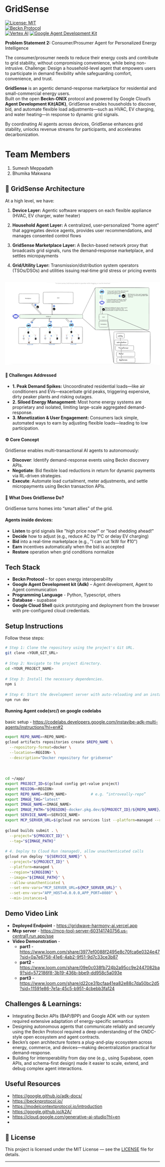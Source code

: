 # GridSense
[![License: MIT](https://img.shields.io/badge/License-MIT-blue.svg)](LICENSE)  
[![Beckn Protocol](https://img.shields.io/badge/Protocol-Beckn-lightgrey.svg)](https://www.becknprotocol.io/)  
[![Vertex AI](https://img.shields.io/badge/ML%20Platform-Vertex%20AI-green.svg)](https://cloud.google.com/vertex-ai)
[![Google Agent Development Kit](https://img.shields.io/badge/Google-Agent%20Development%20Kit-blue?logo=googlecloud)](https://google.github.io/adk-docs/)

**Problem Statement 2:** Consumer/Prosumer Agent for Personalized Energy Intelligence

The consumer/prosumer needs to reduce their energy costs and contribute to grid stability, without compromising convenience, while being non-intrusive.  Challenge: Design a household-level agent that empowers users to participate in demand flexibility while safeguarding comfort, convenience, and trust.

**GridSense** is an agentic demand-response marketplace for residential and small-commercial energy users.  
Built on the open **Beckn-ONIX** protocol and powered by Google Cloud’s **Agent Development Kit(ADK)**, GridSense enables households to discover, bid, and automate flexible load adjustments—such as HVAC, EV charging, and water heating—in response to dynamic grid signals.

By coordinating AI agents across devices, GridSense enhances grid stability, unlocks revenue streams for participants, and accelerates decarbonization.


# Team Members

1. Sumesh Meppadath
2. Bhumika Makwana

## 🧭 GridSense Architecture
At a high level, we have:
 
1. **Device Layer:** Agentic software wrappers on each flexible appliance (HVAC, EV charger, water heater)

2. **Household Agent Layer:** A centralized, user‑personalized “home agent” that aggregates device agents, provides user recommendations, and manages consented control flows

3. **GridSense Marketplace Layer:** A Beckn-based network proxy that broadcasts grid signals, runs the demand‑response marketplace, and settles micropayments

4. **Grid/Utility Layer:** Transmission/distribution system operators (TSOs/DSOs) and utilities issuing real‑time grid stress or pricing events

![GridSense Architecture](assets/architecture.png)
---

#### 🔧 Challenges Addressed
 - **1. Peak Demand Spikes:** Uncoordinated residential loads—like air conditioners and EVs—exacerbate grid peaks, triggering expensive, dirty peaker plants and risking outages.
 - **2. Siloed Energy Management:** Most home energy systems are proprietary and isolated, limiting large-scale aggregated demand-response.
 - **3. Monetization & User Engagement:** Consumers lack simple, automated ways to earn by adjusting flexible loads—leading to low participation.


#### ⚙️ Core Concept

GridSense enables multi-transactional AI agents to autonomously:
- **Discover**: Identify demand-response events using Beckn discovery APIs.
- **Negotiate**: Bid flexible load reductions in return for dynamic payments via RL-driven strategies.
- **Execute**: Automate load curtailment, meter adjustments, and settle micropayments using Beckn transaction APIs.

#### 🎯 What Does GridSense Do?
GridSense turns homes into “smart allies” of the grid.

#### Agents inside devices:
- **Listen** to grid signals like "high price now!" or "load shedding ahead!"
- **Decide** how to adjust (e.g., reduce AC by 1°C or delay EV charging)
- **Bid** into a real-time marketplace (e.g., "I can cut 1kW for ₹10")
- **Earn** incentives automatically when the bid is accepted
- **Restore** operation when grid conditions normalize


## Tech Stack

- **Beckn Protocol** – for open energy interoperability  
- **Google Agent Development kit (Adk)** – Agent development, Agent to Agent communication
- **Programming Language** - Python, Typescript, others
- **Database** - supabase
- **Google Cloud Shell** quick prototyping and deployment from the browser with pre-configured cloud credentials.

## Setup Instructions
Follow these steps:

```sh
# Step 1: Clone the repository using the project's Git URL.
git clone <YOUR_GIT_URL>

# Step 2: Navigate to the project directory.
cd <YOUR_PROJECT_NAME>

# Step 3: Install the necessary dependencies.
npm i

# Step 4: Start the development server with auto-reloading and an instant preview.
npm run dev
```
#### Running Agent code(src/) on google codelabs
basic setup - https://codelabs.developers.google.com/instavibe-adk-multi-agents/instructions?hl=en#2

```sh
export REPO_NAME=<REPO_NAME>
gcloud artifacts repositories create $REPO_NAME \
  --repository-format=docker \
  --location=<REGION> \
  --description="Docker repository for gridsense"



cd ~/app/
export PROJECT_ID=$(gcloud config get-value project)
export REGION=<REGION> 
export REPO_NAME=<REPO_NAME>           # e.g. “introveally-repo”
export IMAGE_TAG="latest"
export IMAGE_NAME=<IMAGE_NAME>
export IMAGE_PATH="${REGION}-docker.pkg.dev/${PROJECT_ID}/${REPO_NAME}/${IMAGE_NAME}:${IMAGE_TAG}"
export SERVICE_NAME=<SERVICE_NAME>
export MCP_SERVER_URL=$(gcloud run services list --platform=managed --region=us-central1 --format='value(URL)' | grep mcp-tool-server)/sse

gcloud builds submit . \
  --project="${PROJECT_ID}" \
  --tag="${IMAGE_PATH}"

# 4. Deploy to Cloud Run (managed), allow unauthenticated calls
gcloud run deploy "${SERVICE_NAME}" \
  --project="${PROJECT_ID}" \
  --platform=managed \
  --region="${REGION}" \
  --image="${IMAGE_PATH}" \
  --allow-unauthenticated \
  --set-env-vars="MCP_SERVER_URL=${MCP_SERVER_URL}" \
  --set-env-vars="APP_HOST=0.0.0.0,APP_PORT=8080" \
  --min-instances=1

```
## Demo Video Link

- **Deployed Endpoint** - https://gridwave-harmony-ai.vercel.app
- **Mcp server** - https://mcp-tool-server-603141740756.us-central1.run.app/sse
- **Video Demonstration** -
    - **part1** - https://www.loom.com/share/3977ef0088f2495e8c70fca6e0324e47?sid=0a7e6758-41e6-4ab2-9f51-9d7c33ce3b87
    - **part2** - https://www.loom.com/share/09e0c038fb724b2a95cc9e2447082ba9?sid=572186f8-3b19-436b-bbe9-dd958c5a093e
    - **part3** - https://www.loom.com/share/d22ce31bcfaa41ea82e88c7da50bc2d5?sid=11591e86-7e1a-45c5-b951-4cbebb3fa124

## Challenges & Learnings:
- Integrating Beckn APIs (BAP/BPP) and Google ADK with our system required extensive adaptation of energy-specific semantics
- Designing autonomous agents that communicate reliably and securely using the Beckn Protocol required a deep understanding of the ONDC-style open ecosystem and agent contracts.
- Beckn’s open architecture fosters a plug-and-play ecosystem across energy, commerce, and devices—making decentralization practical for demand-response.
- Building for interoperability from day one (e.g., using Supabase, open APIs, and schema-first design) made it easier to scale, extend, and debug complex agent interactions.


##  Useful Resources
- https://google.github.io/adk-docs/
- https://becknprotocol.io/
- https://modelcontextprotocol.io/introduction
- https://google.github.io/A2A/
- https://cloud.google.com/generative-ai-studio?hl=en
- 
## 📜 License

This project is licensed under the MIT License — see the [LICENSE](LICENSE) file for details.

---
